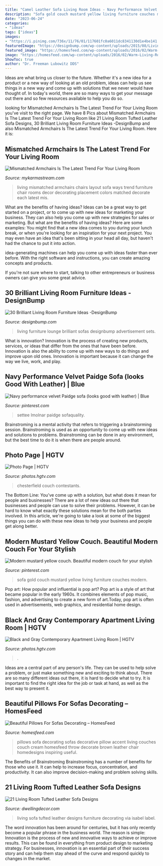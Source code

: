 ```yaml
---
title: "Camel Leather Sofa Living Room Ideas - Navy Performance Velvet Paidge Sofa (looks Good With Leather)"
description: "Sofa gold couch mustard yellow living furniture couches modern"
date: "2023-06-24"
categories:
- "ideas"
tags: ["ideas"]
images:
- "https://i.pinimg.com/736x/11/76/01/117601fc0a6011dc8341130d1e4be141.jpg"
featuredImage: "https://designbump.com/wp-content/uploads/2015/08/Living-Room-Furniture-Sets-Throughout-Decorate-Your-Lounge-With-Sofas-And-Armchairs.jpg"
featured_image: "https://homesfeed.com/wp-content/uploads/2016/02/Warm-Living-Room-With-Cream-Sofa-Accent-Chair-Stylish-Carpet-And-Pillows-For-Sofas-Decorating.jpg"
image: "https://homesfeed.com/wp-content/uploads/2016/02/Warm-Living-Room-With-Cream-Sofa-Accent-Chair-Stylish-Carpet-And-Pillows-For-Sofas-Decorating.jpg"
ShowToc: true
author: "Dr. Freeman Lubowitz DDS"
---
```



Ideas are what bring us closer to the future. Whether it's a new idea for a product or a new way of looking at an old problem, ideas can help us see things in a new way and come up with solutions that we never would have thought of. In today's world, there are so many ways to get your message out there and so few resources available to help you do so.

	

		
looking for Mismatched Armchairs Is The Latest Trend For Your Living Room you've visit to the right page. We have 8 Pics about Mismatched Armchairs Is The Latest Trend For Your Living Room like 21 Living Room Tufted Leather Sofa Designs, 30 Brilliant Living Room Furniture Ideas -DesignBump and also Mismatched Armchairs Is The Latest Trend For Your Living Room. Here it is:
		
    
## Mismatched Armchairs Is The Latest Trend For Your Living Room

<img loading=lazy src="https://mykarmastream.com/wp-content/uploads/2018/02/mismatched-armchairs-4.jpg" onerror="this.onerror=null;this.src='https://tse1.mm.bing.net/th?id=OIP.CA0oTmG8HDZWsRW2bjf5FAHaF7&amp;pid=15.1';" alt="Mismatched Armchairs Is The Latest Trend For Your Living Room">

_Source: mykarmastream.com_

>living mismatched armchairs chairs layout sofa ways trend furniture chair rooms decor decorating placement colors matched decorate each latest mis. 

	

What are the benefits of having ideas?
Ideas can be a great way to get started on a project, or to come up with new ideas for marketing your business. They can also help you come up with new strategies for sales or marketing. But what are the benefits of having ideas? Here are some examples: 
You might find that a new idea comes to you during your lunch break, or when you're looking for an inspiration for your next project. You may even have an idea that's been sitting in your head all day, but haven't had the chance to put it into action. 

idea-generating machines can help you come up with ideas faster than ever before. With the right software and instructions, you can create amazing concepts and products. 

If you're not sure where to start, talking to other entrepreneurs or business owners can give you some great advice.

    
## 30 Brilliant Living Room Furniture Ideas -DesignBump

<img loading=lazy src="https://designbump.com/wp-content/uploads/2015/08/Living-Room-Furniture-Sets-Throughout-Decorate-Your-Lounge-With-Sofas-And-Armchairs.jpg" onerror="this.onerror=null;this.src='https://tse1.mm.bing.net/th?id=OIP.FW5U-asPCMma59KvpYwaAgHaDu&amp;pid=15.1';" alt="30 Brilliant Living Room Furniture Ideas -DesignBump">

_Source: designbump.com_

>living furniture lounge brilliant sofas designbump advertisement sets. 

	

What is innovation?
Innovation is the process of creating new products, services, or ideas that differ from the ones that have been before. Innovation is also the ability to come up with new ways to do things and improve upon old ones. Innovation is important because it can change the way we live, work, and play.

    
## Navy Performance Velvet Paidge Sofa (looks Good With Leather) | Blue

<img loading=lazy src="https://i.pinimg.com/736x/11/76/01/117601fc0a6011dc8341130d1e4be141.jpg" onerror="this.onerror=null;this.src='https://tse2.mm.bing.net/th?id=OIP.D1NiXvKldoT_yPTtQsCb4gHaIQ&amp;pid=15.1';" alt="Navy performance velvet Paidge sofa (looks good with leather) | Blue">

_Source: pinterest.com_

>settee lmolnar paidge sofaquality. 

	

Brainstroming is a mental activity that refers to triggering a brainstorming session. Brainstroming is used as an opportunity to come up with new ideas and solutions to problems. Brainstroming can be done in any environment, but the best time to do it is when there are people around.

    
## Photo Page | HGTV

<img loading=lazy src="https://hgtvhome.sndimg.com/content/dam/images/hgtv/fullset/2012/5/1/3/HSTAR7_Jordan-Cappella-Traditional-Navy-Leather-Living-Room_s3x4.jpg.rend.hgtvcom.616.822.suffix/1400973434909.jpeg" onerror="this.onerror=null;this.src='https://tse1.mm.bing.net/th?id=OIP.C24I7svKJ01zeb4rASBApgHaJ4&amp;pid=15.1';" alt="Photo Page | HGTV">

_Source: photos.hgtv.com_

>chesterfield couch contestants. 

	

The Bottom Line: You’ve come up with a solution, but what does it mean for people and businesses?
There are a lot of new ideas out there that businesses and people can use to solve their problems. However, it can be hard to know what exactly these solutions mean for the both parties involved. In this article, we're going to take a look at some of the biggest things you can do with these new ideas to help your business and people get along better.

    
## Modern Mustard Yellow Couch. Beautiful Modern Couch For Your Stylish

<img loading=lazy src="https://i.pinimg.com/736x/1b/67/42/1b67424b6ac22caa230df14abd0c39ca.jpg" onerror="this.onerror=null;this.src='https://tse4.mm.bing.net/th?id=OIP.HzzitsoII-iCmP7HAMfbTQHaHa&amp;pid=15.1';" alt="Modern mustard yellow couch. Beautiful modern couch for your stylish">

_Source: pinterest.com_

>sofa gold couch mustard yellow living furniture couches modern. 

	

Pop art: How popular and influential is pop art?
Pop art is a style of art that became popular in the early 1960s. It combines elements of pop music, fashion, and advertising to create a new form of art.Today, pop art is often used in advertisements, web graphics, and residential home design.

    
## Black And Gray Contemporary Apartment Living Room | HGTV

<img loading=lazy src="https://hgtvhome.sndimg.com/content/dam/images/hgtv/fullset/2014/5/23/0/DP_Preston-Lee-gray-contemporary-masculine-living-room_h.jpg.rend.hgtvcom.616.462.suffix/1401383322119.jpeg" onerror="this.onerror=null;this.src='https://tse4.mm.bing.net/th?id=OIP.05Er5h9aLOug4VRzVld4MQHaFj&amp;pid=15.1';" alt="Black and Gray Contemporary Apartment Living Room | HGTV">

_Source: photos.hgtv.com_

>. 

	

Ideas are a central part of any person's life. They can be used to help solve a problem, or just make something new and exciting to think about. There are so many different ideas out there, it is hard to decide what to try. It is important to find the right idea for the job or task at hand, as well as the best way to present it.

    
## Beautiful Pillows For Sofas Decorating – HomesFeed

<img loading=lazy src="https://homesfeed.com/wp-content/uploads/2016/02/Warm-Living-Room-With-Cream-Sofa-Accent-Chair-Stylish-Carpet-And-Pillows-For-Sofas-Decorating.jpg" onerror="this.onerror=null;this.src='https://tse3.mm.bing.net/th?id=OIP.xEDfxEXVLtD1QDcVAidumQHaFj&amp;pid=15.1';" alt="Beautiful Pillows For Sofas Decorating – HomesFeed">

_Source: homesfeed.com_

>pillows sofa decorating sofas decorative pillow accent living couches couch cream homesfeed throw decorate brown leather chair homedesigns inspiring useful. 

	

The Benefits of Brainstroming
Brainstroming has a number of benefits for those who use it. It can help to increase focus, concentration, and productivity. It can also improve decision-making and problem solving skills.

    
## 21 Living Room Tufted Leather Sofa Designs

<img loading=lazy src="https://secureservercdn.net/160.153.137.163/454.a93.myftpupload.com/wp-content/uploads/2015/12/red-living-room-furniture-decorating-ideas.jpg" onerror="this.onerror=null;this.src='https://tse3.mm.bing.net/th?id=OIP.zt7HmpqLzWdmDX8pqm0XsAHaFW&amp;pid=15.1';" alt="21 Living Room Tufted Leather Sofa Designs">

_Source: dwellingdecor.com_

>living sofa tufted leather designs furniture decorating via isabel label. 

	

The word innovation has been around for centuries, but it has only recently become a popular phrase in the business world. The reason is simple: Innovation is the process of new and innovative ways to achieve or improve results. This can be found in everything from product design to marketing strategy. For businesses, innovation is an essential part of their success story and can help them stay ahead of the curve and respond quickly to changes in the market.

